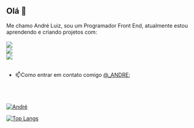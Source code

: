 ## Olá 👋

Me chamo André Luiz, sou um Programador Front End, atualmente estou aprendendo e criando projetos com:
<br>
<br>
<img src="https://img.shields.io/badge/HTML5-E34F26?style=for-the-badge&logo=html5&logoColor=white"/> 
<br>
<img src="https://img.shields.io/badge/CSS-239120?&style=for-the-badge&logo=css3&logoColor=white"/>
<br>
<img src="https://img.shields.io/badge/JavaScript-F7DF1E?style=for-the-badge&logo=javascript&logoColor=black"/>
<br>
<br>
- 📫Como entrar em contato comigo [@_ANDRE](https://www.linkedin.com/feed/);
<br>
<br>

[![André](https://github-readme-stats.vercel.app/api?username=1990ANDRE)](https://github.com/anuraghazra/github-readme-stats)

[![Top Langs](https://github-readme-stats.vercel.app/api/top-langs/?username=1990ANDRE)](https://github.com/anuraghazra/github-readme-stats)

